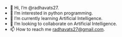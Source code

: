 - 👋 Hi, I’m @radhavats27.
- 👀 I’m interested in python programming.
- 🌱 I’m currently learning Artificial Intelligence.
- 💞️ I’m looking to collaborate on Artificial Intelligence.
- 📫 How to reach me radhavats27@gmail.com.

<!---
radhavats27/radhavats27 is a ✨ special ✨ repository because its `README.md` (this file) appears on your GitHub profile.
You can click the Preview link to take a look at your changes.
--->
